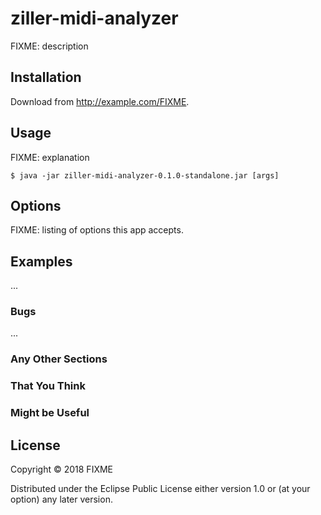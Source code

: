 # ziller-midi-analyzer

FIXME: description

## Installation

Download from http://example.com/FIXME.

## Usage

FIXME: explanation

    $ java -jar ziller-midi-analyzer-0.1.0-standalone.jar [args]

## Options

FIXME: listing of options this app accepts.

## Examples

...

### Bugs

...

### Any Other Sections
### That You Think
### Might be Useful

## License

Copyright © 2018 FIXME

Distributed under the Eclipse Public License either version 1.0 or (at
your option) any later version.
